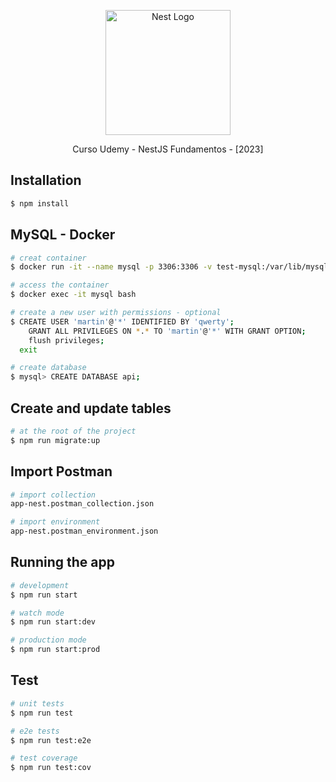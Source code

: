 <p align="center">
  <a href="http://nestjs.com/" target="blank"><img src="https://nestjs.com/img/logo-small.svg" width="200" alt="Nest Logo" /></a>
</p>

<p align="center">
Curso Udemy - NestJS Fundamentos - [2023]
</p>

## Installation

```bash
$ npm install
```

## MySQL - Docker

```bash
# creat container
$ docker run -it --name mysql -p 3306:3306 -v test-mysql:/var/lib/mysql -e MYSQL_ROOT_PASSWORD=qwerty -d mysql

# access the container
$ docker exec -it mysql bash

# create a new user with permissions - optional
$ CREATE USER 'martin'@'*' IDENTIFIED BY 'qwerty';
	GRANT ALL PRIVILEGES ON *.* TO 'martin'@'*' WITH GRANT OPTION;
	flush privileges;
  exit

# create database
$ mysql> CREATE DATABASE api;

```

## Create and update tables

```bash
# at the root of the project
$ npm run migrate:up
```

## Import Postman

```bash
# import collection
app-nest.postman_collection.json

# import environment
app-nest.postman_environment.json
```

## Running the app

```bash
# development
$ npm run start

# watch mode
$ npm run start:dev

# production mode
$ npm run start:prod
```

## Test

```bash
# unit tests
$ npm run test

# e2e tests
$ npm run test:e2e

# test coverage
$ npm run test:cov
```
